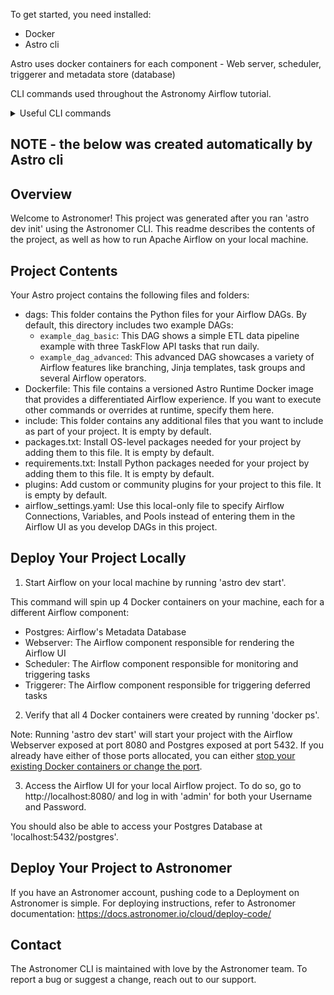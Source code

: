 To get started, you need installed:
- Docker
- Astro cli

Astro uses docker containers for each component - Web server, scheduler, triggerer and metadata store (database)


CLI commands used throughout the Astronomy Airflow tutorial.

<details>
<summary>Useful CLI commands</summary>

Astro cli:

`astro dev init` - initialize a new Airflow project

`astro dev start` - create the containers and run Airflow locally

`astro dev restart` - to update containers with any changes you've made i.e. install a provider like AWS

`astro dev parse` - test DAGs for syntax or import errors

`astro dev pytest` - run tests

`astro dev run dags list` - check DAG list on metadata store (if not shown, could be issue with scheduler not picking up new DAGs)

`astro dev logs scheduler` - print scheduler logs

`astro dev bash` - access Docker container to be able to run Airflow commands directly

Airflow cli:

`airflow version` - get version rnuning

`airflow info` - show information about current Airflow and environment (i.e. what providers installed)

`airflow config list` - get in-depth Airflow settings

`airflow cheat-sheet` - list all available airflow commands

`airflow dags backfill --start-date START_DATE --end-date END_DATE dag_id` - command to backfill

</details>


## NOTE - the below was created automatically by Astro cli


## Overview

Welcome to Astronomer! This project was generated after you ran 'astro dev init' using the Astronomer CLI. This readme describes the contents of the project, as well as how to run Apache Airflow on your local machine.


## Project Contents

Your Astro project contains the following files and folders:

- dags: This folder contains the Python files for your Airflow DAGs. By default, this directory includes two example DAGs:
    - `example_dag_basic`: This DAG shows a simple ETL data pipeline example with three TaskFlow API tasks that run daily.
    - `example_dag_advanced`: This advanced DAG showcases a variety of Airflow features like branching, Jinja templates, task groups and several Airflow operators.
- Dockerfile: This file contains a versioned Astro Runtime Docker image that provides a differentiated Airflow experience. If you want to execute other commands or overrides at runtime, specify them here.
- include: This folder contains any additional files that you want to include as part of your project. It is empty by default.
- packages.txt: Install OS-level packages needed for your project by adding them to this file. It is empty by default.
- requirements.txt: Install Python packages needed for your project by adding them to this file. It is empty by default.
- plugins: Add custom or community plugins for your project to this file. It is empty by default.
- airflow_settings.yaml: Use this local-only file to specify Airflow Connections, Variables, and Pools instead of entering them in the Airflow UI as you develop DAGs in this project.


## Deploy Your Project Locally

1. Start Airflow on your local machine by running 'astro dev start'.

This command will spin up 4 Docker containers on your machine, each for a different Airflow component:

- Postgres: Airflow's Metadata Database
- Webserver: The Airflow component responsible for rendering the Airflow UI
- Scheduler: The Airflow component responsible for monitoring and triggering tasks
- Triggerer: The Airflow component responsible for triggering deferred tasks

2. Verify that all 4 Docker containers were created by running 'docker ps'.

Note: Running 'astro dev start' will start your project with the Airflow Webserver exposed at port 8080 and Postgres exposed at port 5432. If you already have either of those ports allocated, you can either [stop your existing Docker containers or change the port](https://docs.astronomer.io/astro/test-and-troubleshoot-locally#ports-are-not-available).

3. Access the Airflow UI for your local Airflow project. To do so, go to http://localhost:8080/ and log in with 'admin' for both your Username and Password.

You should also be able to access your Postgres Database at 'localhost:5432/postgres'.


## Deploy Your Project to Astronomer

If you have an Astronomer account, pushing code to a Deployment on Astronomer is simple. For deploying instructions, refer to Astronomer documentation: https://docs.astronomer.io/cloud/deploy-code/


## Contact

The Astronomer CLI is maintained with love by the Astronomer team. To report a bug or suggest a change, reach out to our support.
